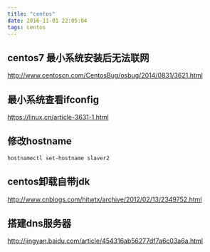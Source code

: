 ```yaml
---
title: "centos"
date: 2016-11-01 22:05:04
tags: centos
---
```


## centos7 最小系统安装后无法联网

http://www.centoscn.com/CentosBug/osbug/2014/0831/3621.html

## 最小系统查看ifconfig

https://linux.cn/article-3631-1.html

## 修改hostname

`hostnamectl set-hostname slaver2`

## centos卸载自带jdk

http://www.cnblogs.com/hitwtx/archive/2012/02/13/2349752.html

## 搭建dns服务器

http://jingyan.baidu.com/article/454316ab56277df7a6c03a6a.html

